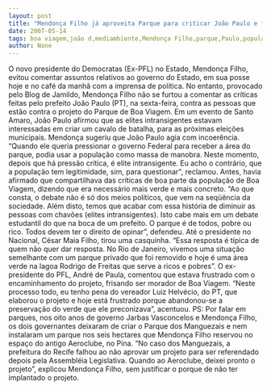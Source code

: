 ```yaml
---
layout: post
title: "Mendonça Filho já aproveita Parque para criticar João Paulo e fazer média com população de Boa Viagem"
date: 2007-05-14
tags: boa viagem,joão d,mediambiente,Mendonça Filho,parque,Paulo,população
author: None
---
```

O novo presidente do Democratas (Ex-PFL) no Estado, Mendon&ccedil;a Filho, evitou comentar assuntos relativos ao governo do Estado, em sua posse hoje e no caf&eacute; da manh&atilde; com a imprensa de pol&iacute;tica.
No entanto, provocado pelo Blog de Jamildo, Mendon&ccedil;a Filho n&atilde;o se furtou a comentar as cr&iacute;ticas feitas pelo prefeito Jo&atilde;o Paulo (PT), na sexta-feira, contra as pessoas que est&atilde;o contra o projeto do Parque de Boa Viagem. Em um evento de Santo Amaro, Jo&atilde;o Paulo afirmou que as elites intransigentes estavam interessadas em criar um cavalo de batalha, para as pr&oacute;ximas elei&ccedil;&otilde;es municipais.
Mendon&ccedil;a sugeriu que Jo&atilde;o Paulo agia com incoer&ecirc;ncia. &ldquo;Quando ele queria pressionar o governo Federal para receber a &aacute;rea do parque, podia usar a popula&ccedil;&atilde;o como massa de manobra. Neste momento, depois que h&aacute; press&atilde;o cr&iacute;tica, &eacute; elite intransigente. Eu acho o contr&aacute;rio, que a popula&ccedil;&atilde;o tem legitimidade, sim, para questionar&quot;, reclamou.
Antes, havia afirmado que compartilhava das cr&iacute;ticas de boa parte da popula&ccedil;&atilde;o de Boa Viagem, dizendo que era necess&aacute;rio mais verde e mais concreto.
&ldquo;Ao que consta, o debate n&atilde;o &eacute; s&oacute; dos meios pol&iacute;ticos, que vem na seq&uuml;&ecirc;ncia da sociedade. Al&eacute;m disto, temos que acabar com essa hist&oacute;ria de diminuir as pessoas com chav&otilde;es (elites intransigentes). Isto cabe mais em um debate estudantil do que na boca de um prefeito. O parque &eacute; de todos, pobre ou rico. Todos devem ter o direito de opinar&rdquo;, defendeu.
At&eacute; o presidente no Nacional, C&eacute;sar Maia Filho, tirou uma casquinha. &ldquo;Essa resposta &eacute; t&iacute;pica de quem n&atilde;o quer dar resposta. No Rio de Janeiro, vivemos uma situa&ccedil;&atilde;o semelhante com um parque privado que foi removido e hoje &eacute; uma &aacute;rea verde na lagoa Rodrigo de Freitas que serve a ricos e pobres&rdquo;.
O ex-presidente do PFL, Andr&eacute; de Paula, comentou que estava frustrado com o encaminhamento do projeto, frisando ser morador de Boa Viagem. &ldquo;Neste processo todo, eu tenho pena do vereador Luiz Helv&eacute;cio, do PT, que elaborou o projeto e hoje est&aacute; frustrado porque abandonou-se a preserva&ccedil;&atilde;o do verde que ele preconizava&rdquo;, acentuou.
PS: Por falar em parques, nos oito anos de governo Jarbas Vasconcelos e Mendon&ccedil;a Filho, os dois governantes deixaram de criar o Parque dos Manguezais e nem instalaram um parque nos seis hectares que Mendon&ccedil;a Filho reservou no espa&ccedil;o do antigo Aeroclube, no Pina. &ldquo;No caso dos Manguezais, a prefeitura do Recife falhou ao n&atilde;o aprovar um projeto para ser referendado depois pela Assembl&eacute;ia Legislativa. Quando ao Aeroclube, deixei pronto o projeto&rdquo;, explicou Mendon&ccedil;a Filho, sem justificar o porque de n&atilde;o ter implantado o projeto. 